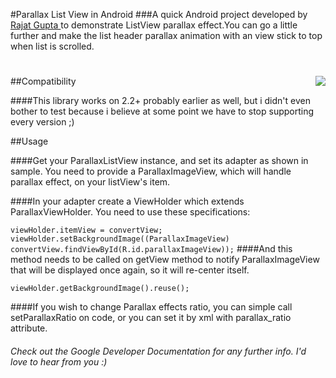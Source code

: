 #Parallax List View in Android 
###A quick Android project developed by <a href="https://github.com/rajatpunkstaa">Rajat Gupta </a> to demonstrate ListView parallax effect.You can go a little further and make the list header parallax animation with an view stick to top when list is scrolled.
<h1>
<img src="https://camo.githubusercontent.com/8286612a56fdc713e9383a2a4b611eb7810a9fe0/687474703a2f2f796179616e64726f69642e636f6d2f646174612f6769746875625f6c6962726172792f706172616c6c61785f72656379636c6572766965772f706172616c6c61785f72656379636c6572766965772e676966?utm_source=android-arsenal.com&utm_medium=referral&utm_campaign=3153" align="right"/>
</h1>
##Compatibility

####This library works on 2.2+ probably earlier as well, but i didn't even bother to test because i believe at some point we have to stop supporting every version ;)

##Usage

####Get your ParallaxListView instance, and set its adapter as shown in sample. You need to provide a ParallaxImageView, which will handle parallax effect, on your listView's item.

####In your adapter create a ViewHolder which extends ParallaxViewHolder. You need to use these specifications:

` viewHolder.itemView = convertView;
  viewHolder.setBackgroundImage((ParallaxImageView) convertView.findViewById(R.id.parallaxImageView)); `
####And this method needs to be called on getView method to notify ParallaxImageView that will be displayed once again, so it will re-center itself.

`viewHolder.getBackgroundImage().reuse();`

####If you wish to change Parallax effects ratio, you can simple call setParallaxRatio on code, or you can set it by xml with parallax_ratio attribute.

###### Check out the Google Developer Documentation for any further info. I'd love to hear from you :) 
